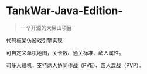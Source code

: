 # TankWar-Java-Edition-

> 一个开源的大屎山项目

代码框架仿游戏引擎实现

可自定义单机地图，关卡数、通关标准、敌人属性。

可多人联机，支持两人协同作战（PVE）、四人混战（PVP）。
